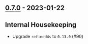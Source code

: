 ## [0.7.0](https://github.com/Kevin-Lee/scala-hedgehog-extra/issues?q=is%3Aissue+is%3Aclosed+-label%3Ainvalid+milestone%3Am7) - 2023-01-22

## Internal Housekeeping

* Upgrade `refined4s` to `0.13.0` (#90)
